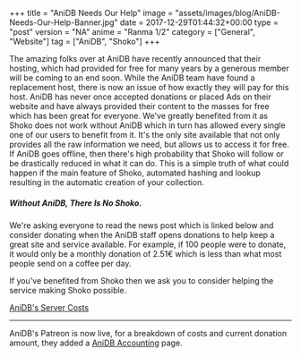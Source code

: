 +++
title = "AniDB Needs Our Help"
image = "assets/images/blog/AniDB-Needs-Our-Help-Banner.jpg"
date = 2017-12-29T01:44:32+00:00
type = "post"
version = "NA"
anime = "Ranma 1/2"
category = ["General", "Website"]
tag = ["AniDB", "Shoko"]
+++

The amazing folks over at AniDB have recently announced that their hosting, which had provided for free for many years by a generous member will be coming to an end soon. While the AniDB team have found a replacement host, there is now an issue of how exactly they will pay for this host. AniDB has never once accepted donations or placed Ads on their website and have always provided their content to the masses for free which has been great for everyone. We've greatly benefited from it as Shoko does not work without AniDB which in turn has allowed every single one of our users to benefit from it. It's the only site available that not only provides all the raw information we need, but allows us to access it for free. If AniDB goes offline, then there's high probability that Shoko will follow or be drastically reduced in what it can do. This is a simple truth of what could happen if the main feature of Shoko, automated hashing and lookup resulting in the automatic creation of your collection.

##### Without AniDB, There Is No Shoko.

We're asking everyone to read the news post which is linked below and consider donating when the AniDB staff opens donations to help keep a great site and service available. For example, if 100 people were to donate, it would only be a monthly donation of 2.51€ which is less than what most people send on a coffee per day.

If you've benefited from Shoko then we ask you to consider helping the service making Shoko possible.

[AniDB's Server Costs](https://anidb.net/perl-bin/animedb.pl?show=cmt&id=77279)

---------------------------------------------------------------

AniDB's Patreon is now live, for a breakdown of costs and current donation amount, they added a [AniDB Accounting](https://anidb.net/perl-bin/animedb.pl?show=accounting) page.

